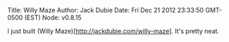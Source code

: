 Title: Willy Maze
Author: Jack Dubie
Date: Fri Dec 21 2012 23:33:50 GMT-0500 (EST)
Node: v0.8.15

I just built (Willy Maze)[http://jackdubie.com/willy-maze]. It's pretty neat.
